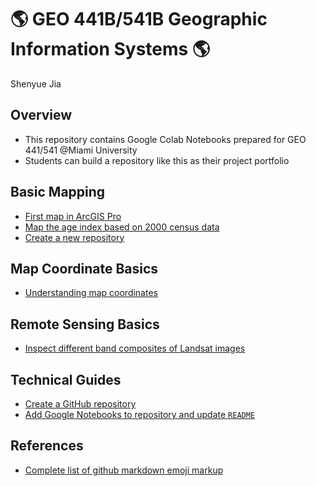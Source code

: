 # :earth_americas: GEO 441B/541B Geographic Information Systems :earth_americas:

Shenyue Jia

## Overview
- This repository contains Google Colab Notebooks prepared for GEO 441/541 @Miami University
- Students can build a repository like this as their project portfolio

## Basic Mapping

- [First map in ArcGIS Pro](https://github.com/jiashenyue/geo441-541/blob/main/basic-mapping/first-arcgis-mapping.ipynb)
- [Map the age index based on 2000 census data](https://github.com/jiashenyue/geo441-541/blob/main/basic-mapping/age-index-mapping.ipynb)
- [Create a new repository](https://github.com/jiashenyue/geo441-541/blob/main/basic-mapping/create_first_notebook.ipynb)

## Map Coordinate Basics

- [Understanding map coordinates](https://github.com/jiashenyue/geo441-541/blob/main/map-coordinates-basics/understanding-coordinates.ipynb)

## Remote Sensing Basics

- [Inspect different band composites of Landsat images](https://github.com/jiashenyue/geo441-541/blob/main/remote-sensing-basics/understand_band_composite.ipynb)


## Technical Guides

- [Create a GitHub repository](https://github.com/jiashenyue/geo441-541/blob/main/guide/guide01_create_github_repo.ipynb)
- [Add Google Notebooks to repository and update `README`](https://github.com/jiashenyue/geo441-541/blob/main/guide/guide02_create_project_portfolio_in_github.ipynb)

## References
- [Complete list of github markdown emoji markup](https://gist.github.com/rxaviers/7360908)

